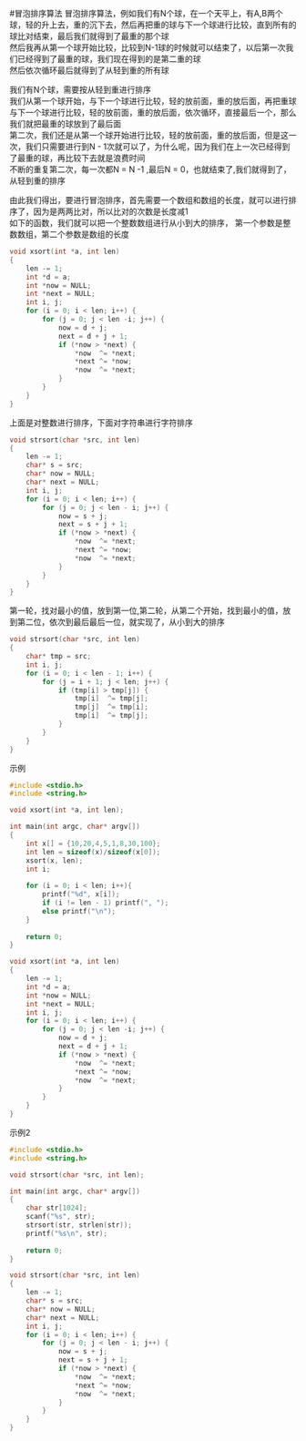 #冒泡排序算法
冒泡排序算法，例如我们有N个球，在一个天平上，有A,B两个球，轻的升上去，重的沉下去，然后再把重的球与下一个球进行比较，直到所有的球比对结束，最后我们就得到了最重的那个球           
然后我再从第一个球开始比较，比较到N-1球的时候就可以结束了，以后第一次我们已经得到了最重的球，我们现在得到的是第二重的球       
然后依次循环最后就得到了从轻到重的所有球          

我们有N个球，需要按从轻到重进行排序             
我们从第一个球开始，与下一个球进行比较，轻的放前面，重的放后面，再把重球与下一个球进行比较，轻的放前面，重的放后面，依次循环，直接最后一个，那么我们就把最重的球放到了最后面         
第二次，我们还是从第一个球开始进行比较，轻的放前面，重的放后面，但是这一次，我们只需要进行到N - 1次就可以了，为什么呢，因为我们在上一次已经得到了最重的球，再比较下去就是浪费时间            
不断的重复第二次，每一次都N = N -1 ,最后N = 0，也就结束了,我们就得到了，从轻到重的排序               

由此我们得出，要进行冒泡排序，首先需要一个数组和数组的长度，就可以进行排序了，因为是两两比对，所以比对的次数是长度减1            
如下的函数，我们就可以把一个整数数组进行从小到大的排序， 第一个参数是整数数组，第二个参数是数组的长度                    
```c
void xsort(int *a, int len)
{
    len -= 1;
    int *d = a;
    int *now = NULL;
    int *next = NULL;
    int i, j;
    for (i = 0; i < len; i++) {
        for (j = 0; j < len -i; j++) {
            now = d + j;
            next = d + j + 1;
            if (*now > *next) {
                *now  ^= *next;
                *next ^= *now;
                *now  ^= *next;
            }
        }
    }
}
```
上面是对整数进行排序，下面对字符串进行字符排序
```c
void strsort(char *src, int len)
{
    len -= 1;
    char* s = src;
    char* now = NULL;
    char* next = NULL;
    int i, j;
    for (i = 0; i < len; i++) {
        for (j = 0; j < len - i; j++) {
            now = s + j;
            next = s + j + 1;
            if (*now > *next) {
                *now  ^= *next;
                *next ^= *now;
                *now  ^= *next;
            }
        }
    }
}
```
第一轮，找对最小的值，放到第一位,第二轮，从第二个开始，找到最小的值，放到第二位，依次到最后最后一位，就实现了，从小到大的排序
```c
void strsort(char *src, int len)
{
    char* tmp = src;
    int i, j;
    for (i = 0; i < len - 1; i++) {
        for (j = i + 1; j < len; j++) {
            if (tmp[i] > tmp[j]) {
                tmp[i]  ^= tmp[j];
                tmp[j]  ^= tmp[i];
                tmp[i]  ^= tmp[j];
            }
        }
    }
}
```
示例
```c
#include <stdio.h>
#include <string.h>

void xsort(int *a, int len);

int main(int argc, char* argv[])
{
    int x[] = {10,20,4,5,1,8,30,100};
    int len = sizeof(x)/sizeof(x[0]);
    xsort(x, len);
    int i;
    
    for (i = 0; i < len; i++){
        printf("%d", x[i]);
        if (i != len - 1) printf(", ");
        else printf("\n");
    }
    
    return 0;
}

void xsort(int *a, int len)
{
    len -= 1;
    int *d = a;
    int *now = NULL;
    int *next = NULL;
    int i, j;
    for (i = 0; i < len; i++) {
        for (j = 0; j < len -i; j++) {
            now = d + j;
            next = d + j + 1;
            if (*now > *next) {
                *now  ^= *next;
                *next ^= *now;
                *now  ^= *next;
            }
        }
    }
}
```
示例2
```c
#include <stdio.h>
#include <string.h>

void strsort(char *src, int len);

int main(int argc, char* argv[])
{
    char str[1024];
    scanf("%s", str);
    strsort(str, strlen(str));
    printf("%s\n", str);
    
    return 0;
}

void strsort(char *src, int len)
{
    len -= 1;
    char* s = src;
    char* now = NULL;
    char* next = NULL;
    int i, j;
    for (i = 0; i < len; i++) {
        for (j = 0; j < len - i; j++) {
            now = s + j;
            next = s + j + 1;
            if (*now > *next) {
                *now  ^= *next;
                *next ^= *now;
                *now  ^= *next;
            }
        }
    }
}
```

